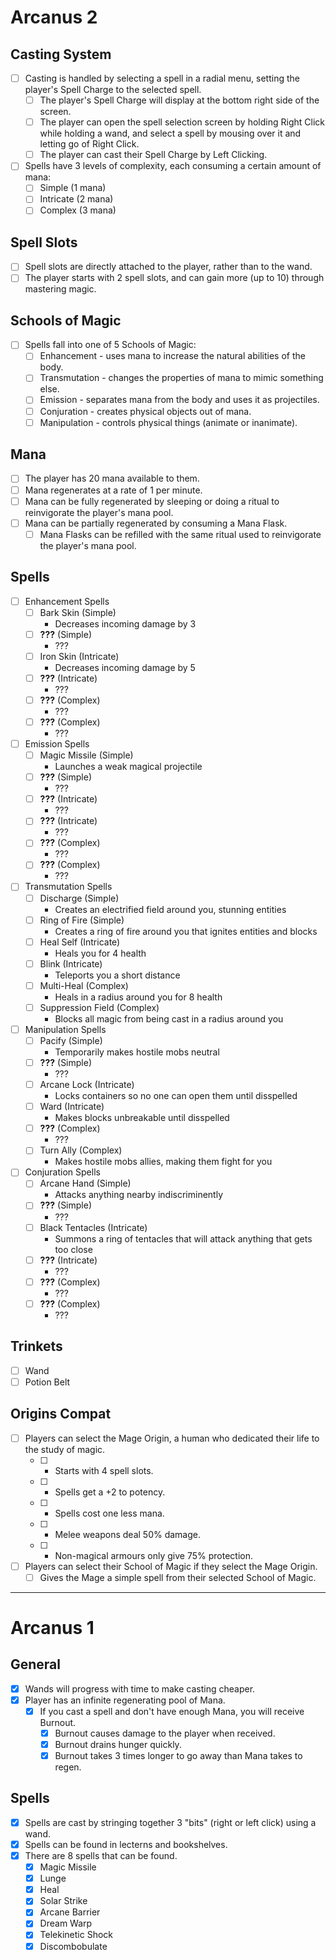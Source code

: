 # Arcanus 2

## Casting System
- [ ] Casting is handled by selecting a spell in a radial menu, setting the player's Spell Charge to the selected spell.
  - [ ] The player's Spell Charge will display at the bottom right side of the screen.
  - [ ] The player can open the spell selection screen by holding Right Click while holding a wand, and select a spell by mousing over it and letting go of Right Click.
  - [ ] The player can cast their Spell Charge by Left Clicking.
- [ ] Spells have 3 levels of complexity, each consuming a certain amount of mana:
  - [ ] Simple (1 mana)
  - [ ] Intricate (2 mana)
  - [ ] Complex (3 mana)

## Spell Slots
- [ ] Spell slots are directly attached to the player, rather than to the wand.
- [ ] The player starts with 2 spell slots, and can gain more (up to 10) through mastering magic.

## Schools of Magic
- [ ] Spells fall into one of 5 Schools of Magic:
  - [ ] Enhancement - uses mana to increase the natural abilities of the body.
  - [ ] Transmutation - changes the properties of mana to mimic something else.
  - [ ] Emission - separates mana from the body and uses it as projectiles.
  - [ ] Conjuration - creates physical objects out of mana.
  - [ ] Manipulation - controls physical things (animate or inanimate).

## Mana
- [ ] The player has 20 mana available to them.
- [ ] Mana regenerates at a rate of 1 per minute.
- [ ] Mana can be fully regenerated by sleeping or doing a ritual to reinvigorate the player's mana pool.
- [ ] Mana can be partially regenerated by consuming a Mana Flask.
  - [ ] Mana Flasks can be refilled with the same ritual used to reinvigorate the player's mana pool.

## Spells
- [ ] Enhancement Spells
  - [ ] Bark Skin (Simple)
    - Decreases incoming damage by 3
  - [ ] **???** (Simple)
    - ???
  - [ ] Iron Skin (Intricate)
    - Decreases incoming damage by 5
  - [ ] **???** (Intricate)
    - ???
  - [ ] **???** (Complex)
    - ???
  - [ ] **???** (Complex)
    - ???
- [ ] Emission Spells
  - [ ] Magic Missile (Simple)
    - Launches a weak magical projectile
  - [ ] **???** (Simple)
    - ???
  - [ ] **???** (Intricate)
    - ???
  - [ ] **???** (Intricate)
    - ???
  - [ ] **???** (Complex)
    - ???
  - [ ] **???** (Complex)
    - ???
- [ ] Transmutation Spells
  - [ ] Discharge (Simple)
    - Creates an electrified field around you, stunning entities
  - [ ] Ring of Fire (Simple)
    - Creates a ring of fire around you that ignites entities and blocks
  - [ ] Heal Self (Intricate)
    - Heals you for 4 health
  - [ ] Blink (Intricate)
    - Teleports you a short distance
  - [ ] Multi-Heal (Complex)
    - Heals in a radius around you for 8 health
  - [ ] Suppression Field (Complex)
    - Blocks all magic from being cast in a radius around you
- [ ] Manipulation Spells
  - [ ] Pacify (Simple)
    - Temporarily makes hostile mobs neutral
  - [ ] **???** (Simple)
    - ???
  - [ ] Arcane Lock (Intricate)
    - Locks containers so no one can open them until disspelled
  - [ ] Ward (Intricate)
    - Makes blocks unbreakable until disspelled
  - [ ] **???** (Complex)
    - ???
  - [ ] Turn Ally (Complex)
    - Makes hostile mobs allies, making them fight for you
- [ ] Conjuration Spells
  - [ ] Arcane Hand (Simple)
    - Attacks anything nearby indiscriminently
  - [ ] **???** (Simple)
    - ???
  - [ ] Black Tentacles (Intricate)
    - Summons a ring of tentacles that will attack anything that gets too close
  - [ ] **???** (Intricate)
    - ???
  - [ ] **???** (Complex)
    - ???
  - [ ] **???** (Complex)
    - ???

## Trinkets
- [ ] Wand
- [ ] Potion Belt

## Origins Compat
- [ ] Players can select the Mage Origin, a human who dedicated their life to the study of magic.
  - [ ] + Starts with 4 spell slots.
  - [ ] + Spells get a +2 to potency.
  - [ ] + Spells cost one less mana.
  - [ ] - Melee weapons deal 50% damage.
  - [ ] - Non-magical armours only give 75% protection.
- [ ] Players can select their School of Magic if they select the Mage Origin.
  - [ ] Gives the Mage a simple spell from their selected School of Magic.

---

# Arcanus 1

## General
- [x] Wands will progress with time to make casting cheaper.
- [x] Player has an infinite regenerating pool of Mana.
  - [x] If you cast a spell and don't have enough Mana, you will receive Burnout.
    - [x] Burnout causes damage to the player when received.
    - [x] Burnout drains hunger quickly.
    - [x] Burnout takes 3 times longer to go away than Mana takes to regen.

## Spells
- [x] Spells are cast by stringing together 3 "bits" (right or left click) using a wand.
- [x] Spells can be found in lecterns and bookshelves.
- [x] There are 8 spells that can be found.
  - [x] Magic Missile
  - [x] Lunge 
  - [x] Heal
  - [x] Solar Strike
  - [x] Arcane Barrier
  - [x] Dream Warp
  - [x] Telekinetic Shock
  - [x] Discombobulate
